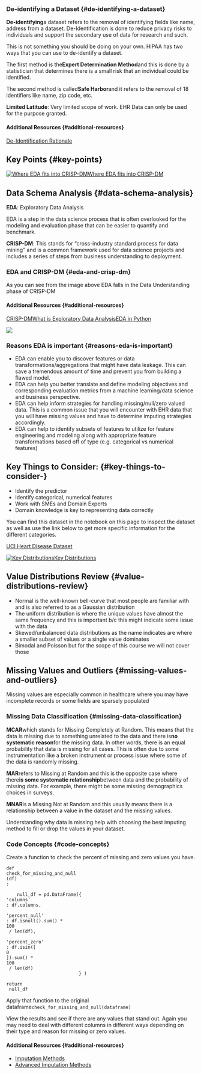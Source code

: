 ### De-identifying a Dataset {#de-identifying-a-dataset}

**De-identifying**a dataset refers to the removal of identifying fields like name, address from a dataset. De-Identification is done to reduce privacy risks to individuals and support the secondary use of data for research and such.

This is not something you should be doing on your own. HIPAA has two ways that you can use to de-identify a dataset.

The first method is the**Expert Determination Method**and this is done by a statistician that determines there is a small risk that an individual could be identified.

The second method is called**Safe Harbor**and it refers to the removal of 18 identifiers like name, zip code, etc.

**Limited Latitude**: Very limited scope of work. EHR Data can only be used for the purpose granted.

#### Additional Resources {#additional-resources}

[De-Identification Rationale](https://www.hhs.gov/hipaa/for-professionals/privacy/special-topics/de-identification/index.html#rationale)

## Key Points {#key-points}

[![](https://video.udacity-data.com/topher/2020/April/5e8ce705_l1-ehr-data-security-analysis-5/l1-ehr-data-security-analysis-5.jpg "Where EDA fits into CRISP-DM")Where EDA fits into CRISP-DM](https://classroom.udacity.com/nanodegrees/nd320-beta/parts/2ca838f8-e10d-4038-8426-d47eb4a20a62/modules/1644460b-a828-4443-ad8c-bbcca3151a30/lessons/eaf98312-bcfb-473d-abf1-0d78164a561f/concepts/83e54a91-ca83-495a-8a8d-364990a1cd9f#)

## Data Schema Analysis {#data-schema-analysis}

**EDA**: Exploratory Data Analysis

EDA is a step in the data science process that is often overlooked for the modeling and evaluation phase that can be easier to quantify and benchmark.

**CRISP-DM**: This stands for “cross-industry standard process for data mining” and is a common framework used for data science projects and includes a series of steps from business understanding to deployment.

### EDA and CRISP-DM {#eda-and-crisp-dm}

As you can see from the image above EDA falls in the Data Understanding phase of CRISP-DM

#### Additional Resources {#additional-resources}

[CRISP-DM](https://en.wikipedia.org/wiki/Cross-industry_standard_process_for_data_mining)[What is Exploratory Data Analysis](https://towardsdatascience.com/exploratory-data-analysis-8fc1cb20fd15)[EDA in Python](https://towardsdatascience.com/exploratory-data-analysis-in-python-c9a77dfa39ce)

[![](https://video.udacity-data.com/topher/2020/April/5e8ce72c_l1-ehr-data-security-analysis-4/l1-ehr-data-security-analysis-4.jpg)](https://classroom.udacity.com/nanodegrees/nd320-beta/parts/2ca838f8-e10d-4038-8426-d47eb4a20a62/modules/1644460b-a828-4443-ad8c-bbcca3151a30/lessons/eaf98312-bcfb-473d-abf1-0d78164a561f/concepts/83e54a91-ca83-495a-8a8d-364990a1cd9f#)

### Reasons EDA is important {#reasons-eda-is-important}

* EDA can enable you to discover features or data transformations/aggregations that might have data leakage. This can save a tremendous amount of time and prevent you from building a flawed model.
* EDA can help you better translate and define modeling objectives and corresponding evaluation metrics from a machine learning/data science and business perspective.
* EDA can help inform strategies for handling missing/null/zero valued data. This is a common issue that you will encounter with EHR data that you will have missing values and have to determine imputing strategies accordingly.
* EDA can help to identify subsets of features to utilize for feature engineering and modeling along with appropriate feature transformations based off of type \(e.g. categorical vs numerical features\)

## Key Things to Consider: {#key-things-to-consider-}

* Identify the predictor
* Identify categorical, numerical features
* Work with SMEs and Domain Experts
* Domain knowledge is key to representing data correctly

You can find this dataset in the notebook on this page to inspect the dataset as well as use the link below to get more specific information for the different categories.

[UCI Heart Disease Dataset](https://archive.ics.uci.edu/ml/datasets/Heart+Disease)

[![](https://video.udacity-data.com/topher/2020/April/5e8cea63_l1-ehr-data-security-analysis-6/l1-ehr-data-security-analysis-6.jpg "Key Distributions")Key Distributions](https://classroom.udacity.com/nanodegrees/nd320-beta/parts/2ca838f8-e10d-4038-8426-d47eb4a20a62/modules/1644460b-a828-4443-ad8c-bbcca3151a30/lessons/eaf98312-bcfb-473d-abf1-0d78164a561f/concepts/4081fe09-1941-4b29-97eb-9e4ac1c8bb61#)

## Value Distributions Review {#value-distributions-review}

* Normal is the well-known bell-curve that most people are familiar with and is also referred to as a Gaussian distribution
* The uniform distribution is where the unique values have almost the same frequency and this is important b/c this might indicate some issue with the data
* Skewed/unbalanced data distributions as the name indicates are where a smaller subset of values or a single value dominates
* Bimodal and Poisson but for the scope of this course we will not cover those

## Missing Values and Outliers {#missing-values-and-outliers}

Missing values are especially common in healthcare where you may have incomplete records or some fields are sparsely populated

### Missing Data Classification {#missing-data-classification}

**MCAR**which stands for Missing Completely at Random. This means that the data is missing due to something unrelated to the data and there is**no systematic reason**for the missing data. In other words, there is an equal probability that data is missing for all cases. This is often due to some instrumentation like a broken instrument or process issue where some of the data is randomly missing.

**MAR**refers to Missing at Random and this is the opposite case where there**is some systematic relationship**between data and the probability of missing data. For example, there might be some missing demographics choices in surveys.

**MNAR**is a Missing Not at Random and this usually means there is a relationship between a value in the dataset and the missing values.

Understanding why data is missing help with choosing the best imputing method to fill or drop the values in your dataset.

### Code Concepts {#code-concepts}

Create a function to check the percent of missing and zero values you have.

```
def
check_for_missing_and_null
(df)
:

    null_df = pd.DataFrame({
'columns'
: df.columns, 
                            
'percent_null'
: df.isnull().sum() * 
100
 / len(df), 
                           
'percent_zero'
: df.isin([
0
]).sum() * 
100
 / len(df)
                           } )
    
return
 null_df 

```

Apply that function to the original dataframe`check_for_missing_and_null(dataframe)`

View the results and see if there are any values that stand out. Again you may need to deal with different columns in different ways depending on their type and reason for missing or zero values.

#### Additional Resources {#additional-resources}

* [Imputation Methods](https://towardsdatascience.com/6-different-ways-to-compensate-for-missing-values-data-imputation-with-examples-6022d9ca0779)
* [Advanced Imputation Methods](https://www.sciencedirect.com/science/article/pii/S2352914819302783)



